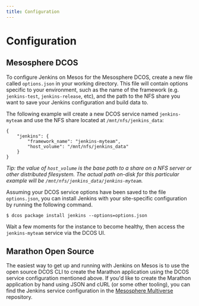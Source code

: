 ```yaml
---
title: Configuration
---
```


# Configuration

## Mesosphere DCOS

To configure Jenkins on Mesos for the Mesosphere DCOS, create a new file called
`options.json` in your working directory. This file will contain options
specific to your environment, such as the name of the framework (e.g.
`jenkins-test`, `jenkins-release`, etc), and the path to the NFS share you want
to save your Jenkins configuration and build data to.

The following example will create a new DCOS service named `jenkins-myteam` and
use the NFS share located at `/mnt/nfs/jenkins_data`:

```
{
    "jenkins": {
        "framework_name": "jenkins-myteam",
        "host_volume": "/mnt/nfs/jenkins_data"
    }
}
```

*Tip: the value of `host_volume` is the base path to a share on a NFS server
or other distributed filesystem. The actual path on-disk for this particular
example will be `/mnt/nfs/jenkins_data/jenkins-myteam`.*

Assuming your DCOS service options have been saved to the file `options.json`,
you can install Jenkins with your site-specific configuration by running
the following command.

```
$ dcos package install jenkins --options=options.json
```

Wait a few moments for the instance to become healthy, then access the
`jenkins-myteam` service via the DCOS UI.

## Marathon Open Source

The easiest way to get up and running with Jenkins on Mesos is to use the
open source DCOS CLI to create the Marathon application using the DCOS service
configuration mentioned above. If you'd like to create the Marathon
application by hand using JSON and cURL (or some other tooling), you can find
the Jenkins service configuration in the
[Mesosphere Multiverse][mesosphere-multiverse] repository.


[mesosphere-multiverse]: https://github.com/mesosphere/multiverse
[dcos-cli-home]: https://github.com/mesosphere/dcos-cli
